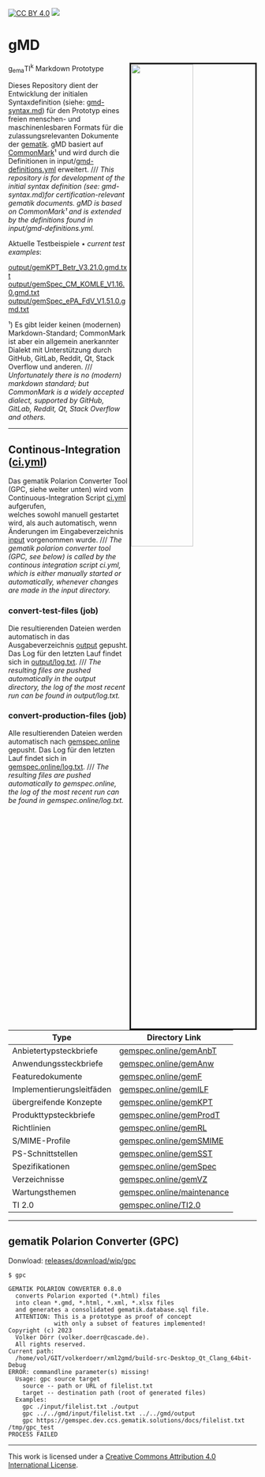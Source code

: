 [![CC BY 4.0][cc-by-shield]][cc-by]
[![][ci-badge]][ci.yml]

# gMD

<a href="gmd-syntax.md#graphs"><img src="https://www.plantuml.com/plantuml/proxy?fmt=svg&cache=no&src=https://raw.githubusercontent.com/volkerdoerr/gmd/main/gmd-syntax.ebnf" align="right" width="50%" style="border: solid;"></a>

g<sub>ema</sub>TI<sup>k</sup> Markdown Prototype

Dieses Repository dient der Entwicklung der initialen Syntaxdefinition (siehe: [gmd-syntax.md](gmd-syntax.md)) für den Prototyp eines freien menschen- und 
maschinenlesbaren Formats für die zulassungsrelevanten Dokumente der [gematik]. gMD basiert auf [CommonMark]¹ und 
wird durch die Definitionen in input/[gmd-definitions.yml] erweitert.
/// _This repository is for development of the initial syntax definition (see: gmd-syntax.md)for certification-relevant gematik documents. 
gMD is based on CommonMark¹ and is extended by the definitions found in input/gmd-definitions.yml._

Aktuelle Testbeispiele ٭ _current test examples_:

[output/gemKPT_Betr_V3.21.0.gmd.txt]  
[output/gemSpec_CM_KOMLE_V1.16.0.gmd.txt]  
[output/gemSpec_ePA_FdV_V1.51.0.gmd.txt]

¹) Es gibt leider keinen (modernen) Markdown-Standard; CommonMark ist aber ein allgemein anerkannter Dialekt 
mit Unterstützung durch GitHub, GitLab, Reddit, Qt, Stack Overflow und anderen.
/// _Unfortunately there is no (modern) markdown standard; but CommonMark is a widely accepted dialect, supported 
by GitHub, GitLab, Reddit, Qt, Stack Overflow and others._

---

## Continous-Integration ([ci.yml])

Das gematik Polarion Converter Tool (GPC, siehe weiter unten) wird vom Continuous-Integration Script [ci.yml] aufgerufen,  
welches sowohl manuell gestartet wird, als auch automatisch, wenn Änderungen im Eingabeverzeichnis [input] vorgenommen wurde.
/// _The gematik polarion converter tool (GPC, see below) is called by the continous integration script ci.yml,
which is  either manually started or automatically, whenever changes are made in the input directory._

### convert-test-files (job)

Die resultierenden Dateien werden automatisch in das Ausgabeverzeichnis [output] gepusht. Das Log für den letzten Lauf findet sich in 
[output/log.txt].
/// _The resulting files are pushed automatically in the output directory, the log of the most recent run can be 
found in output/log.txt._

### convert-production-files (job)

Alle resultierenden Dateien werden automatisch nach [gemspec.online] gepusht. Das Log für den letzten Lauf findet sich in 
[gemspec.online/log.txt].
/// _The resulting files are pushed automatically to gemspec.online, the log of the most recent run can be 
found in gemspec.online/log.txt._

| Type                      | Directory    Link            |
|---------------------------|------------------------------|
| Anbietertypsteckbriefe    | [gemspec.online/gemAnbT]     | 
| Anwendungssteckbriefe     | [gemspec.online/gemAnw]      | 
| Featuredokumente          | [gemspec.online/gemF]        | 
| Implementierungsleitfäden | [gemspec.online/gemILF]      | 
| übergreifende Konzepte    | [gemspec.online/gemKPT]      | 
| Produkttypsteckbriefe     | [gemspec.online/gemProdT]    |  
| Richtlinien               | [gemspec.online/gemRL]       | 
| S/MIME-Profile            | [gemspec.online/gemSMIME]    | 
| PS-Schnittstellen         | [gemspec.online/gemSST]      | 
| Spezifikationen           | [gemspec.online/gemSpec]     | 
| Verzeichnisse             | [gemspec.online/gemVZ]       | 
| Wartungsthemen            | [gemspec.online/maintenance] | 
| TI 2.0                    | [gemspec.online/TI2.0]       | 

---

## gematik Polarion Converter (GPC)

Donwload: [releases/download/wip/gpc]

<!-- Das GPC Tool konvertiert die von der gematik aus Polarion heraus exportierten (*.html) Dateien in saubere *.gmd, 
*.html, *.xml, *.xlsx Dateien und eine konsolidierte Datenbank gematik.database.sql.
/// _The GPC tool converts 
the Polarion exported (*.html) files into clean *.gmd, *.html, *.xml, *.xlsx files and generates a consolidated 
gematik.database.sql file._ -->

~~~
$ gpc
~~~

~~~
GEMATIK POLARION CONVERTER 0.8.0
  converts Polarion exported (*.html) files
  into clean *.gmd, *.html, *.xml, *.xlsx files
  and generates a consolidated gematik.database.sql file.
  ATTENTION: This is a prototype as proof of concept
             with only a subset of features implemented!
Copyright (c) 2023
  Volker Dörr (volker.doerr@cascade.de).
  All rights reserved.
Current path:
  /home/vol/GIT/volkerdoerr/xml2gmd/build-src-Desktop_Qt_Clang_64bit-Debug
ERROR: commandline parameter(s) missing!
  Usage: gpc source target
    source -- path or URL of filelist.txt
    target -- destination path (root of generated files)
  Examples:
    gpc ./input/filelist.txt ./output
    gpc ../../gmd/input/filelist.txt ../../gmd/output
    gpc https://gemspec.dev.ccs.gematik.solutions/docs/filelist.txt /tmp/gpc_test
PROCESS FAILED
~~~

---

This work is licensed under a [Creative Commons Attribution 4.0 International License][cc-by].

<!------------------------- links ------------------------->

[input]: input
[output]: output
[gematik]: https://www.gematik.de
[commonmark]: https://commonmark.org
[gmd-definitions.yml]: input/gmd-definitions.yml
[gpc]: https://github.com/volkerdoerr/gmd/releases/tag/wip
[ci.yml]: https://github.com/volkerdoerr/gmd/actions/workflows/ci.yml
[ci-badge]: https://github.com/volkerdoerr/gmd/actions/workflows/ci.yml/badge.svg
[github-pages]: https://volkerdoerr.github.io/gmd/
[cc-by]: http://creativecommons.org/licenses/by/4.0/
[cc-by-image]: https://i.creativecommons.org/l/by/4.0/88x31.png
[cc-by-shield]: https://img.shields.io/badge/License-CC%20BY%204.0-lightgrey.svg
[output/gemKPT_Betr_V3.21.0.gmd.txt]: output/gemKPT_Betr_V3.21.0.gmd.txt
[output/gemProdT_Kon_Highspeed_PTV_1.3.0-0_V1.0.0.gmd.txt]: output/gemProdT_Kon_Highspeed_PTV_1.3.0-0_V1.0.0.gmd.txt
[output/gemSpec_CM_KOMLE_V1.16.0.gmd.txt]: output/gemSpec_CM_KOMLE_V1.16.0.gmd.txt
[output/gemSpec_ePA_FdV_V1.51.0.gmd.txt]: output/gemSpec_ePA_FdV_V1.51.0.gmd.txt
[output/log.txt]: output/log.txt
[releases/download/wip/gpc]: https://github.com/volkerdoerr/gmd/releases/download/wip/gpc
[gemspec.online/log.txt]: https://gemspec.online/log.txt
[gemspec.online]: https://gemspec.online
[gemspec.online/log.txt]: https://gemspec.online/log.txt
[gemspec.online/TI2.0]: https://gemspec.online/TI2.0/
[gemspec.online/gemAnbT]: https://gemspec.online/gemAnbT/
[gemspec.online/gemAnw]: https://gemspec.online/gemAnw/
[gemspec.online/gemF]: https://gemspec.online/gemF/
[gemspec.online/gemILF]: https://gemspec.online/gemILF/
[gemspec.online/gemKPT]: https://gemspec.online/gemKPT/
[gemspec.online/gemProdT]: https://gemspec.online/gemProdT/
[gemspec.online/gemRL]: https://gemspec.online/gemRL/
[gemspec.online/gemSMIME]: https://gemspec.online/gemSMIME/
[gemspec.online/gemSST]: https://gemspec.online/gemSST/
[gemspec.online/gemSpec]: https://gemspec.online/gemSpec/
[gemspec.online/gemVZ]: https://gemspec.online/gemVZ/
[gemspec.online/maintenance]: https://gemspec.online/maintenance/





